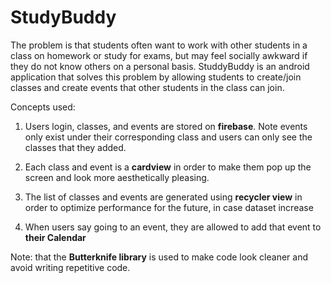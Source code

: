 # StudyBuddy

The problem is that students often want to work with other students in a class on homework or study for exams,
but may feel socially awkward if they do not know others on a personal basis. StuddyBuddy is an android application
that solves this problem by allowing students to create/join classes and create events that other students in the class can join.

Concepts used:
1. Users login, classes, and events are stored on **firebase**. Note events only exist under their corresponding class and users can only see the classes that they added.

2. Each class and event is a **cardview** in order to make them pop up the screen and look more aesthetically pleasing.

3. The list of classes and events are generated using **recycler view** in order to optimize performance for the future, in case dataset increase

4. When users say going to an event, they are allowed to add that event to **their Calendar**

Note: that the **Butterknife library** is used to make code look cleaner and avoid writing repetitive code.
